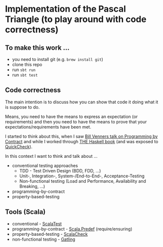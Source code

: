 # Implementation of the Pascal Triangle (to play around with code correctness)

## To make this work ...

* you need to install git (e.g. `brew install git`)
* clone this repo
* run `sbt run`
* run `sbt test`

## Code correctness

The main intention is to discuss how you can show that code it doing what it is suppose to do.

Means, you need to have the means to express an expectation (or requirements) and then you need to have the means to prove that your expectations/requirements have been met.

I started to think about this, when I saw [Bill Venners talk on Programming by Contract](https://www.youtube.com/watch?v=LvhRYke2_LY) and while I worked through [THE Haskell book](http://haskellbook.com/) (and was exposed to [QuickCheck](https://hackage.haskell.org/package/QuickCheck)).

In this context I want to think and talk about ...

* conventional testing approaches
  * TDD - Test Driven Design (BDD, FDD, ...)
  * Unit-, Integration-, System-/End-to-End-, Acceptance-Testing
  * Non-functional testing (Load and Performance, Availability and Breaking, ...)
* programming-by-contract
* property-based-testing

## Tools (Scala)

* conventional - [ScalaTest](http://www.scalatest.org/)
* programming-by-contract - [Scala.Predef](http://www.scala-lang.org/api/2.12.0/scala/Predef$.html) (require/ensuring)
* property-based-testing - [ScalaCheck](https://www.scalacheck.org/)
* non-functional testing - [Gatling](http://gatling.io/)
